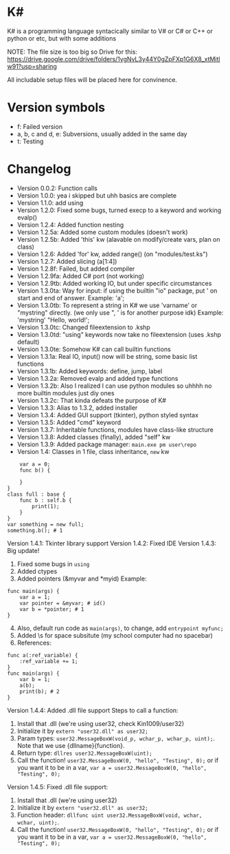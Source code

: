 # K#
K# is a programming language syntacically similar to V# or C# or C++ or python or etc, but with some additions

NOTE: The file size is too big so Drive for this: https://drive.google.com/drive/folders/1ygNvL3y44Y0gZpFXp1G6X8_xtMitlw91?usp=sharing

All includable setup files will be placed here for convinence.
# Version symbols
- f: Failed version
- a, b, c and d, e: Subversions, usually added in the same day
- t: Testing
# Changelog
- Version 0.0.2: Function calls
- Version 1.0.0: yea i skipped but uhh basics are complete
- Version 1.1.0: add using
- Version 1.2.0: Fixed some bugs, turned execp to a keyword and working evalp()
- Version 1.2.4: Added function nesting
- Version 1.2.5a: Added some custom modules (doesn't work)
- Version 1.2.5b: Added 'this' kw (alavable on modify/create vars, plan on class)
- Version 1.2.6: Added 'for' kw, added range() (on "modules/test.ks")
- Version 1.2.7: Added slicing (a[1:4])
- Version 1.2.8f: Failed, but added compiler
- Version 1.2.9fa: Added C# port (not working)
- Version 1.2.9tb: Added working IO, but under specific 
circumstances
- Version 1.3.0ta: Way for input:
if using the builtin "io" package, put ' on start and end of answer.
Example: 'a';
- Version 1.3.0tb: To represent a string in K# we use 'varname' or "mystring" directly. (we only use ", ' is for another purpose idk)
Example: 
'mystring'
"Hello, world!';
- Version 1.3.0tc: Changed fileextension to .kshp
- Version 1.3.0td: "using" keywords now take no fileextension (uses .kshp default)
- Version 1.3.0te: Somehow K# can call builtin functions
- Version 1.3.1a: Real IO, input() now will be string, some basic list functions
- Version 1.3.1b: Added keywords: define, jump, label
- Version 1.3.2a: Removed evalp and added type functions
- Version 1.3.2b: Also I realized I can use python modules so uhhhh no more builtin modules just diy ones
- Version 1.3.2c: That kinda defeats the purpose of K#
- Version 1.3.3: Alias to 1.3.2, added installer
- Version 1.3.4: Added GUI support (tkinter), python styled syntax
- Version 1.3.5: Added "cmd" keyword
- Version 1.3.7: Inheritable functions, modules have class-like structure
- Version 1.3.8: Added classes (finally), added "self" kw
- Version 1.3.9: Added package manager: ```main.exe pm user\repo```
- Version 1.4: Classes in 1 file, class inheritance, ```new``` kw
```class base {
    var a = 0;
    func b() {

    }
}
class full : base {
    func b : self.b {
        print(1);
    }
}
var something = new full;
something.b(); # 1
```
Version 1.4.1: Tkinter library support
Version 1.4.2: Fixed IDE
Version 1.4.3: Big update!
1. Fixed some bugs in ```using```
2. Added ctypes
3. Added pointers (&myvar and *myid)
Example:
```
func main(args) {
    var a = 1;
    var pointer = &myvar; # id()
    var b = *pointer; # 1
}
```
4. Also, default run code as ```main(args)```, to change, add ```entrypoint myfunc;```
5. Added \s for space subsitute (my school computer had no spacebar)
6. References:
```
func a(:ref_variable) {
    :ref_variable += 1;
}
func main(args) {
    var b = 1;
    a(b);
    print(b); # 2
}
```
Version 1.4.4: Added .dll file support
Steps to call a function:
1. Install that .dll (we're using user32, check Kin1009/user32)
2. Initialize it by ```extern "user32.dll" as user32;```
3. Param types: ```user32.MessageBoxW(void_p, wchar_p, wchar_p, uint);```. Note that we use {dllname}{function}.
4. Return type: ```dllres user32.MessageBoxW(uint);```
5. Call the function! ```user32.MessageBoxW(0, "hello", "Testing", 0);``` or if you want it to be in a var, ```var a = user32.MessageBoxW(0, "hello", "Testing", 0);```

Version 1.4.5: Fixed .dll file support:
1. Install that .dll (we're using user32)
2. Initialize it by ```extern "user32.dll" as user32;```
3. Function header: ```dllfunc uint user32.MessageBoxW(void, wchar, wchar, uint);```.
4. Call the function! ```user32.MessageBoxW(0, "hello", "Testing", 0);``` or if you 
want it to be in a var, ```var a = user32.MessageBoxW(0, "hello", "Testing", 0);```